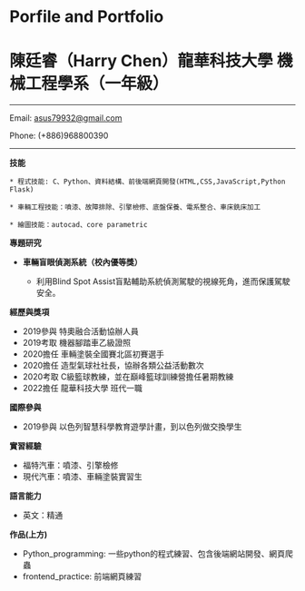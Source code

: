 # Porfile and Portfolio
陳廷睿（Harry Chen）龍華科技大學 機械工程學系（一年級）
============

-------------------     ----------------------------
Email: asus79932@gmail.com

Phone: (+886)968800390
-------------------     ----------------------------
**技能**

    * 程式技能: C、Python、資料結構、前後端網頁開發(HTML,CSS,JavaScript,Python Flask)

    * 車輛工程技能：噴漆、故障排除、引擎檢修、底盤保養、電系整合、車床銑床加工
    
    * 繪圖技能：autocad、core parametric
    
**專題研究**

* **車輛盲眼偵測系統（校內優等獎）**

    * 利用Blind Spot Assist盲點輔助系統偵測駕駛的視線死角，進而保護駕駛安全。

**經歷與獎項**
* 2019參與 特奧融合活動協辦人員
* 2019考取 機器腳踏車乙級證照
* 2020擔任 車輛塗裝全國賽北區初賽選手
* 2020擔任 造型氣球社社長，協辦各類公益活動數次
* 2020考取 C級籃球教練，並在巔峰籃球訓練營擔任暑期教練
* 2022擔任 龍華科技大學 班代一職


**國際參與**
* 2019參與 以色列智慧科學教育遊學計畫，到以色列做交換學生
 
**實習經驗**
* 福特汽車：噴漆、引擎檢修
* 現代汽車：噴漆、車輛塗裝實習生

**語言能力**

* 英文：精通

**作品(上方)**

* Python_programming: 一些python的程式練習、包含後端網站開發、網頁爬蟲
* frontend_practice: 前端網頁練習




